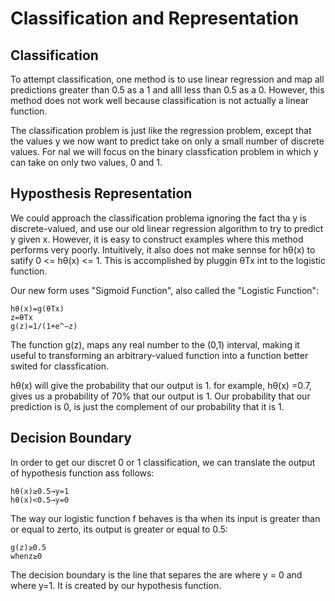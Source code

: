 # Classification and Representation

## Classification

To attempt classification, one method is to use linear regression and map all predictions greater than 0.5 as a 1 and alll less than 0.5 as a 0. However, this method does not work well because classification is not actually a linear function.

The classification problem is just like the regression problem, except that the values y we now want to predict take on only a small number of discrete values. For nal we will focus on the binary classfication problem in which y can take on only two values, 0 and 1.

## Hyposthesis Representation

We could approach the classification problema ignoring the fact tha y is discrete-valued, and use our old linear regression algorithm to try to predict y given x. However, it is easy to construct examples where this method performs very poorly. Intuitively, it also does not make sennse for hθ(x) to satify 0 <= hθ(x) <= 1. This is accomplished by pluggin θTx int to the logistic function.

Our new  form uses "Sigmoid Function", also called the "Logistic Function":
```
hθ(x)=g(θTx)
z=θTx
g(z)=1/(1+e^−z)
```
The function g(z), maps any real number to the (0,1) interval, making it useful to transforming an arbitrary-valued function into a function better swited for classfication.

hθ(x) will give the probability that our output is 1. for example, hθ(x) =0.7, gives us a probability of 70% that our output is 1. Our probability that our prediction is 0, is just the complement of our probability that it is 1.

## Decision Boundary

In order to get our discret 0 or 1 classification, we can translate the output of hypothesis function ass follows:
```
hθ(x)≥0.5→y=1
hθ(x)<0.5→y=0
```
The way our logistic function f behaves is tha when its input is greater than or equal to zerto, its output is greater or equal to 0.5:
```
g(z)≥0.5
whenz≥0
```

The decision boundary is the line that separes the are where y = 0 and where y=1. It is created by our hypothesis function.

